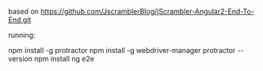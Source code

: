 based on https://github.com/JscramblerBlog/jScrambler-Angular2-End-To-End.git

running:

npm install -g protractor
npm install -g webdriver-manager 
protractor --version
npm install
ng e2e